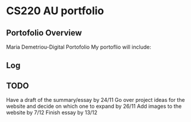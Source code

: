 # CS220 AU portfolio
##  Portofolio Overview
Maria Demetriou-Digital Portofolio
My portoflio will include:

## Log

## TODO
Have a draft of the summary/essay by 24/11
Go over project ideas for the website and decide on which one to expand by 26/11
Add images to the website by 7/12
Finish essay by 13/12
